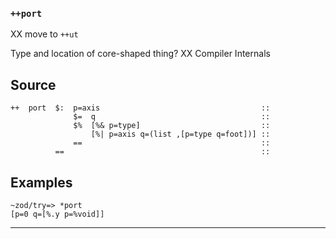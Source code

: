 ### `++port`

XX move to `++ut`

Type and location of core-shaped thing? XX Compiler Internals

Source
------

    ++  port  $:  p=axis                                    ::
                  $=  q                                     ::
                  $%  [%& p=type]                           ::
                      [%| p=axis q=(list ,[p=type q=foot])] ::
                  ==                                        ::
              ==                                            ::

Examples
--------

    ~zod/try=> *port
    [p=0 q=[%.y p=%void]]



***
